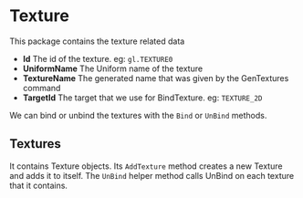 # Texture

This package contains the texture related data
- **Id** The id of the texture. eg: `gl.TEXTURE0`
- **UniformName** The Uniform name of the texture
- **TextureName** The generated name that was given by the GenTextures command
- **TargetId** The target that we use for BindTexture. eg: `TEXTURE_2D`

We can bind or unbind the textures with the `Bind` or `UnBind` methods.

## Textures

It contains Texture objects. Its `AddTexture` method creates a new Texture and adds it to itself. The `UnBind` helper method calls UnBind on each texture that it contains.
